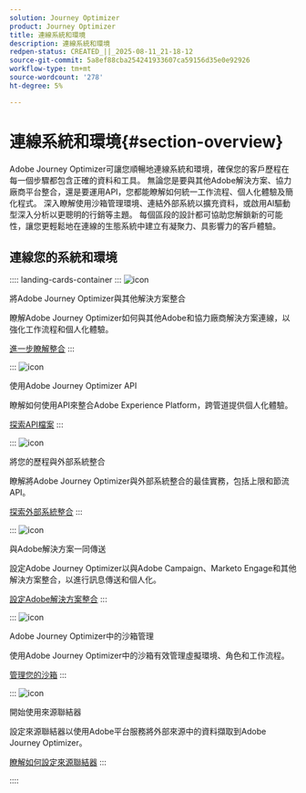```yaml
---
solution: Journey Optimizer
product: Journey Optimizer
title: 連線系統和環境
description: 連線系統和環境
redpen-status: CREATED_||_2025-08-11_21-18-12
source-git-commit: 5a8ef88cba254241933607ca59156d35e0e92926
workflow-type: tm+mt
source-wordcount: '278'
ht-degree: 5%

---
```



# 連線系統和環境{#section-overview}

Adobe Journey Optimizer可讓您順暢地連線系統和環境，確保您的客戶歷程在每一個步驟都包含正確的資料和工具。 無論您是要與其他Adobe解決方案、協力廠商平台整合，還是要運用API，您都能瞭解如何統一工作流程、個人化體驗及簡化程式。 深入瞭解使用沙箱管理環境、連結外部系統以擴充資料，或啟用AI驅動型深入分析以更聰明的行銷等主題。 每個區段的設計都可協助您解鎖新的可能性，讓您更輕鬆地在連線的生態系統中建立有凝聚力、具影響力的客戶體驗。

## 連線您的系統和環境

:::: landing-cards-container
:::
![icon](https://cdn.experienceleague.adobe.com/icons/puzzle-piece.svg?lang=zh-Hant)

將Adobe Journey Optimizer與其他解決方案整合

瞭解Adobe Journey Optimizer如何與其他Adobe和協力廠商解決方案連線，以強化工作流程和個人化體驗。

[進一步瞭解整合](../using/integrations/ajo-integrations.md)
:::

:::
![icon](https://cdn.experienceleague.adobe.com/icons/code-branch.svg?lang=zh-Hant)

使用Adobe Journey Optimizer API

瞭解如何使用API來整合Adobe Experience Platform，跨管道提供個人化體驗。

[探索API檔案](../using/configuration/ajo-apis.md)
:::

:::
![icon](https://cdn.experienceleague.adobe.com/icons/puzzle-piece.svg?lang=zh-Hant)

將您的歷程與外部系統整合

瞭解將Adobe Journey Optimizer與外部系統整合的最佳實務，包括上限和節流API。

[探索外部系統整合](external-systems-landing-page.md)
:::

:::
![icon](https://cdn.experienceleague.adobe.com/icons/puzzle-piece.svg?lang=zh-Hant)

與Adobe解決方案一同傳送

設定Adobe Journey Optimizer以與Adobe Campaign、Marketo Engage和其他解決方案整合，以進行訊息傳送和個人化。

[設定Adobe解決方案整合](adobe-solutions-landing-page.md)
:::

:::
![icon](https://cdn.experienceleague.adobe.com/icons/gear.svg?lang=zh-Hant)

Adobe Journey Optimizer中的沙箱管理

使用Adobe Journey Optimizer中的沙箱有效管理虛擬環境、角色和工作流程。

[管理您的沙箱](sandbox-landing-page.md)
:::

:::
![icon](https://cdn.experienceleague.adobe.com/icons/circle-play.svg?lang=zh-Hant)

開始使用來源聯結器

設定來源聯結器以使用Adobe平台服務將外部來源中的資料擷取到Adobe Journey Optimizer。

[瞭解如何設定來源聯結器](../using/start/get-started-sources.md)
:::

::::
